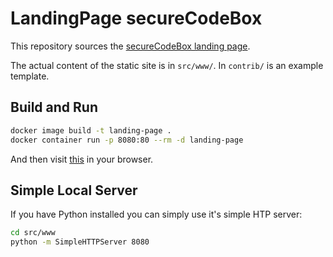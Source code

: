 # LandingPage secureCodeBox

This repository sources the [secureCodeBox landing page](https://www.securecodebox.io/).

The actual content of the static site is in `src/www/`. In `contrib/` is an example template.

## Build and Run

```bash
docker image build -t landing-page .
docker container run -p 8080:80 --rm -d landing-page
```

And then visit [this](http://localhost:8080/) in your browser.

## Simple Local Server

If you have Python installed you can simply use it's simple HTP server:

```bash
cd src/www
python -m SimpleHTTPServer 8080
```

